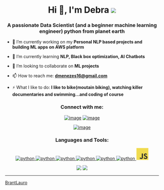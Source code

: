 <h1 align="center">Hi 👋, I'm Debra <img height="40" src="https://emoji.gg/assets/emoji/7333-parrotdance.gif"></h1>
<h3 align="center">A passionate  Data Scientist (and a beginner machine learning engineer) python from planet earth</h3>

- 🔭 I’m currently working on my **Personal NLP based projects and building ML apps on AWS platform**

- 🌱 I’m currently learning **NLP, Black box optimization, AI Chatbots**

- 👯 I’m looking to collaborate on **ML projects**

- 📫 How to reach me: **dmenezes16@gmail.com**

- ⚡ What I like to do: **I like to bike(moutain biking), watching killer documentaries and swimming...and coding of course**

<h3 align="center">Connect with me:</h3>
<div align="center">

[![image](https://img.shields.io/badge/LinkedIn-0077B5?style=for-the-badge&logo=linkedin&logoColor=white)](https://www.linkedin.com/in/deborah-zenobia-rachael-menezes-40a57395/)
[![image](https://img.shields.io/badge/Instagram-E4405F?style=for-the-badge&logo=instagram&logoColor=white)](https://www.instagram.com/djdebbie/)

[![image](https://img.shields.io/badge/Gmail-D14836?style=for-the-badge&logo=gmail&logoColor=white)](mailto:dmenezes16@gmail.com)
  
</div>

<h3 align="center">Languages and Tools:</h3>

<p align="center"> 

  <a href="https://www.python.org" target="_blank"> 
    <img src="https://cdn.jsdelivr.net/gh/devicons/devicon/icons/python/python-original-wordmark.svg" alt="python" width="60" height="60"/> 
  </a> 
    <a href="https://www.w3.org/html/" target="_blank"> 
    <img src="https://cdn.jsdelivr.net/gh/devicons/devicon/icons/mongodb/mongodb-original-wordmark.svg" alt="python" width="60" height="60"/> 
  </a>
  <a href="https://www.w3schools.com/css/" target="_blank"> 
    <img src="https://cdn.jsdelivr.net/gh/devicons/devicon/icons/flask/flask-original-wordmark.svg" alt="python" width="60" height="60"/> 
  </a> 
  <a href="https://www.linux.org/" target="_blank"> 
    <img src="https://cdn.jsdelivr.net/gh/devicons/devicon/icons/docker/docker-original-wordmark.svg" alt="python" width="60" height="60"/> 
  </a> 
  <a href="https://git-scm.com/" target="_blank"> 
    <img src="https://cdn.jsdelivr.net/gh/devicons/devicon/icons/mysql/mysql-original-wordmark.svg" alt="python" width="60" height="60"/> 
  </a>
    <a href="https://git-scm.com/" target="_blank"> 
    <img src="https://cdn.jsdelivr.net/gh/devicons/devicon/icons/git/git-original-wordmark.svg" alt="python" width="60" height="60"/> 
  </a>
    
       
  <a href="https://developer.mozilla.org/en-US/docs/Web/JavaScript" target="_blank"> 
    <img src="https://raw.githubusercontent.com/devicons/devicon/master/icons/javascript/javascript-original.svg" alt="javascript" width="40" height="40"/> 
  </a> 
</p>
<!-- [![Debra's GitHub stats](https://github-readme-stats.vercel.app/api?username=Debra1761)](https://github.com/Debra1761/github-readme-stats) -->

<p align= "center">
  <img height= "150" src="https://github-readme-stats.vercel.app/api?username=Debra1761&theme=react&show_icons=true&include_all_commits=true" />
  <img height= "150" src="https://github-readme-stats.vercel.app/api/top-langs/?username=Debra1761&theme=react&layout=compact" />
</p>

------

[BrantLauro](https://github.com/Debra1761)

